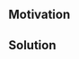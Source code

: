 <!--
Thank you for your Pull Request. Please provide a description above and review
the requirements below.

Bug fixes and new features should include tests.

Contributors guide: https://github.com/cloudwego/metainfo/blob/main/CONTRIBUTING.md
-->

## Motivation

<!--
Explain the context and why you're making that change. What is the problem
you're trying to solve? If a new feature is being added, describe the intended
use case that feature fulfills.
-->

## Solution

<!--
Summarize the solution and provide any necessary context needed to understand
the code change.
-->
